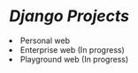 <h1><b><i>Django Projects</i></b></h1>

<ui>
  <li>Personal web</li>
  <li>Enterprise web (In progress)</li>
  <li>Playground web (In progress)</li>
</ui>
